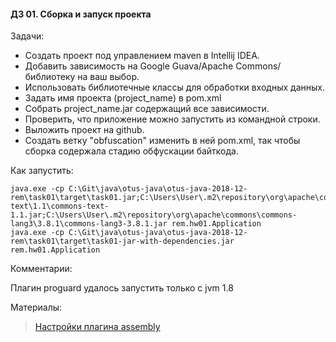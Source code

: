 #### ДЗ 01. Сборка и запуск проекта

Задачи:

- Создать проект под управлением maven в Intellij IDEA. 
- Добавить зависимость на Google Guava/Apache Commons/библиотеку на ваш выбор.
- Использовать библиотечные классы для обработки входных данных.
- Задать имя проекта (project_name) в pom.xml
- Собрать project_name.jar содержащий все зависимости.
- Проверить, что приложение можно запустить из командной строки.
- Выложить проект на github. 
- Создать ветку "obfuscation" изменить в ней pom.xml, так чтобы сборка содержала стадию обфускации байткода.

Как запустить:
```
java.exe -cp C:\Git\java\otus-java\otus-java-2018-12-rem\task01\target\task01.jar;C:\Users\User\.m2\repository\org\apache\commons\commons-text\1.1\commons-text-1.1.jar;C:\Users\User\.m2\repository\org\apache\commons\commons-lang3\3.8.1\commons-lang3-3.8.1.jar rem.hw01.Application
java.exe -cp C:\Git\java\otus-java\otus-java-2018-12-rem\task01\target\task01-jar-with-dependencies.jar rem.hw01.Application
```

Комментарии:

Плагин proguard удалось запустить только с jvm 1.8

Материалы:
> [Настройки плагина assembly](https://maven.apache.org/plugins/maven-assembly-plugin/single-mojo.html)